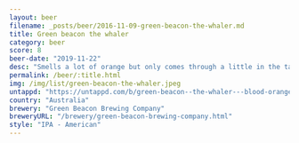 ```yaml
---
layout: beer
filename: _posts/beer/2016-11-09-green-beacon-the-whaler.md
title: Green beacon the whaler
category: beer
score: 8
beer-date: "2019-11-22"
desc: "Smells a lot of orange but only comes through a little in the taste. Kind of a mellow IPA with a little tang. Very easy drinking"
permalink: /beer/:title.html
img: /img/list/green-beacon-the-whaler.jpeg
untappd: "https://untappd.com/b/green-beacon--the-whaler---blood-orange-ipa/807155"
country: "Australia"
brewery: "Green Beacon Brewing Company"
breweryURL: "/brewery/green-beacon-brewing-company.html"
style: "IPA - American"
---
```

